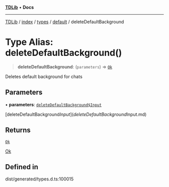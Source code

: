 [**TDLib**](../../../../../../README.md) • **Docs**

***

[TDLib](../../../../../../modules.md) / [index](../../../../../README.md) / [types](../../../README.md) / [default](../README.md) / deleteDefaultBackground

# Type Alias: deleteDefaultBackground()

> **deleteDefaultBackground**: (`parameters`) => [`Ok`](Ok-1.md)

Deletes default background for chats

## Parameters

• **parameters**: [`deleteDefaultBackground$Input`](deleteDefaultBackground$Input.md)

[deleteDefaultBackground$Input](deleteDefaultBackground$Input.md)

## Returns

[`Ok`](Ok-1.md)

[Ok](Ok-1.md)

## Defined in

dist/generated/types.d.ts:100015
